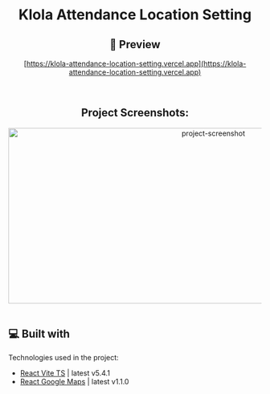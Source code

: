 <h1 align="center" id="title">Klola Attendance Location Setting</h1>
<div align="center">
<h2>🚀 Preview</h2>

[https://klola-attendance-location-setting.vercel.app](https://klola-attendance-location-setting.vercel.app)

<br />

<h2>Project Screenshots:</h2>

<img src="https://i.ibb.co.com/wLGFcYR/image.png" alt="project-screenshot" width="800" height="350/">
</div>

<br />

<h2>💻 Built with</h2>

Technologies used in the project:

*   <a href="https://vitejs.dev/guide/" target="tab">React Vite TS</a> | latest v5.4.1
*   <a href="https://visgl.github.io/react-google-maps/" target="tab">React Google Maps</a> | latest v1.1.0